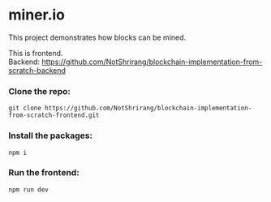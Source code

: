 # miner.io

This project demonstrates how blocks can be mined.

This is frontend.<br>
Backend: https://github.com/NotShrirang/blockchain-implementation-from-scratch-backend

### Clone the repo:
```
git clone https://github.com/NotShrirang/blockchain-implementation-from-scratch-frontend.git
```

### Install the packages:
```
npm i
```

### Run the frontend:
```
npm run dev
```
